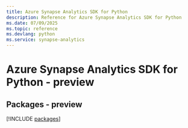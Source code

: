 ```yaml
---
title: Azure Synapse Analytics SDK for Python
description: Reference for Azure Synapse Analytics SDK for Python
ms.date: 07/09/2025
ms.topic: reference
ms.devlang: python
ms.service: synapse-analytics
---
```

# Azure Synapse Analytics SDK for Python - preview
## Packages - preview
[!INCLUDE [packages](synapse-analytics-index.md)]